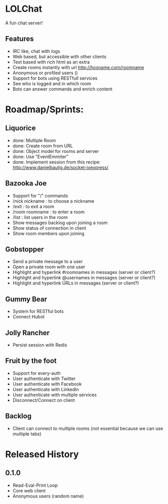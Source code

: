 
# LOLChat

A fun chat server!


## Features
- IRC like, chat with logs
- Web based, but accessible with other clients
- Text based with rich html as an extra
- Create rooms instantly with url http://hosname.com/roomname
- Anonymous or profiled users ()
- Support for bots using RESTfull services
- See who is logged and in which room
- Bots can answer commands and enrich content



# Roadmap/Sprints:

## Liquorice
- done: Multiple Room
- done: Create room from URL
- done: Object model for rooms and server
- done: Use "EventEmmiter"
- done: Implement session from this recipe: http://www.danielbaulig.de/socket-ioexpress/

## Bazooka Joe
- Support for "/" commands
- /nick nickname : to choose a nickname
- /exit : to exit a room
- /room roomname : to enter a room
- /list : list users in the room
- Show messages backlog upon joining a room
- Show status of connection in client
- Show room members upon joining

## Gobstopper
- Send a private message to a user
- Open a private room with one user
- Highlight and hyperlink #roomnames in messages (server or client?)
- Highlight and hyperlink @usernames in messages (server or client?)
- Highlight and hyperlink URLs in messages (server or client?)

## Gummy Bear
- System for RESTful bots
- Connect Hubot

## Jolly Rancher
- Persist session with Redis

## Fruit by the foot
- Support for every-auth
- User authenticate with Twitter
- User authenticate with Facebook
- User authenticate with LinkedIn
- User authenticate with multiple services
- Disconnect/Connect on client


## Backlog
- Client can connect to multiple rooms (not essential because we can use multiple tabs)



# Released History

## 0.1.0
- Read-Eval-Print Loop
- Core web client
- Anonymous users (random name)


